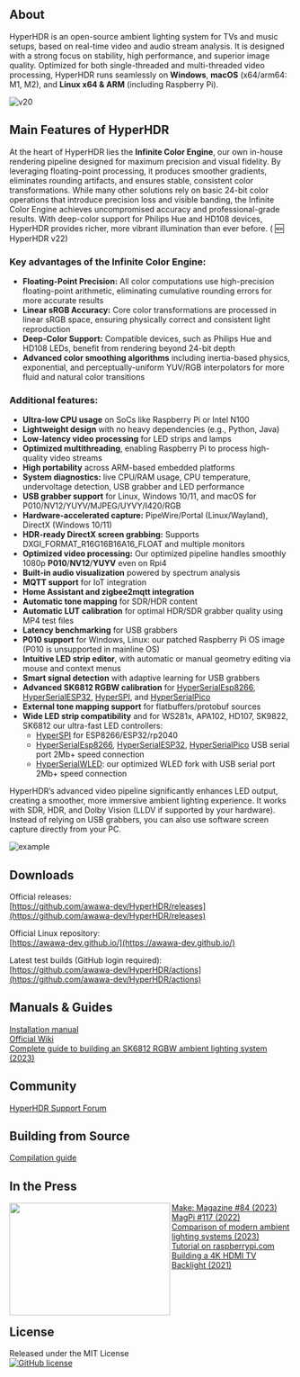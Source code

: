 ## About

HyperHDR is an open-source ambient lighting system for TVs and music setups, based on real-time video and audio stream analysis. It is designed with a strong focus on stability, high performance, and superior image quality. Optimized for both single-threaded and multi-threaded video processing, HyperHDR runs seamlessly on **Windows**, **macOS** (x64/arm64: M1, M2), and **Linux x64 & ARM** (including Raspberry Pi).

![v20](https://github.com/awawa-dev/HyperHDR/assets/69086569/9bc7999d-1515-4a96-ba5e-8a732cf7d8a4)

## Main Features of HyperHDR

At the heart of HyperHDR lies the **Infinite Color Engine**, our own in-house rendering pipeline designed for maximum precision and visual fidelity. By leveraging floating-point processing, it produces smoother gradients, eliminates rounding artifacts, and ensures stable, consistent color transformations. While many other solutions rely on basic 24-bit color operations that introduce precision loss and visible banding, the Infinite Color Engine achieves uncompromised accuracy and professional-grade results. With deep-color support for Philips Hue and HD108 devices, HyperHDR provides richer, more vibrant illumination than ever before. ( :new: HyperHDR v22)  

### Key advantages of the Infinite Color Engine:
* **Floating-Point Precision:** All color computations use high-precision floating-point arithmetic, eliminating cumulative rounding errors for more accurate results
* **Linear sRGB Accuracy:** Core color transformations are processed in linear sRGB space, ensuring physically correct and consistent light reproduction
* **Deep-Color Support:** Compatible devices, such as Philips Hue and HD108 LEDs, benefit from rendering beyond 24-bit depth
* **Advanced color smoothing algorithms** including inertia-based physics, exponential, and perceptually-uniform YUV/RGB interpolators for more fluid and natural color transitions

### Additional features:
* **Ultra-low CPU usage** on SoCs like Raspberry Pi or Intel N100  
* **Lightweight design** with no heavy dependencies (e.g., Python, Java)  
* **Low-latency video processing** for LED strips and lamps  
* **Optimized multithreading**, enabling Raspberry Pi to process high-quality video streams  
* **High portability** across ARM-based embedded platforms  
* **System diagnostics:** live CPU/RAM usage, CPU temperature, undervoltage detection, USB grabber and LED performance  
* **USB grabber support** for Linux, Windows 10/11, and macOS for P010/NV12/YUYV/MJPEG/UYVY/I420/RGB   
* **Hardware-accelerated capture:** PipeWire/Portal (Linux/Wayland), DirectX (Windows 10/11)  
* **HDR-ready DirectX screen grabbing:** Supports DXGI_FORMAT_R16G16B16A16_FLOAT and multiple monitors 
* **Optimized video processing:** Our optimized pipeline handles smoothly 1080p **P010**/**NV12**/**YUYV** even on Rpi4
* **Built-in audio visualization** powered by spectrum analysis  
* **MQTT support** for IoT integration  
* **Home Assistant and zigbee2mqtt integration**  
* **Automatic tone mapping** for SDR/HDR content  
* **Automatic LUT calibration** for optimal HDR/SDR grabber quality using MP4 test files  
* **Latency benchmarking** for USB grabbers  
* **P010 support** for Windows, Linux: our patched Raspberry Pi OS image (P010 is unsupported in mainline OS)
* **Intuitive LED strip editor**, with automatic or manual geometry editing via mouse and context menus  
* **Smart signal detection** with adaptive learning for USB grabbers  
* **Advanced SK6812 RGBW calibration** for [HyperSerialEsp8266](https://github.com/awawa-dev/HyperSerialEsp8266), [HyperSerialESP32](https://github.com/awawa-dev/HyperSerialESP32), [HyperSPI](https://github.com/awawa-dev/HyperSPI), and [HyperSerialPico](https://github.com/awawa-dev/HyperSerialPico)  
* **External tone mapping support** for flatbuffers/protobuf sources  
* **Wide LED strip compatibility** and for WS281x, APA102, HD107, SK9822, SK6812 our ultra-fast LED controllers:  
  * [HyperSPI](https://github.com/awawa-dev/HyperSPI) for ESP8266/ESP32/rp2040  
  * [HyperSerialEsp8266](https://github.com/awawa-dev/HyperSerialEsp8266), [HyperSerialESP32](https://github.com/awawa-dev/HyperSerialESP32), [HyperSerialPico](https://github.com/awawa-dev/HyperSerialPico) USB serial port 2Mb+ speed connection    
  * [HyperSerialWLED](https://github.com/awawa-dev/HyperSerialWLED): our optimized WLED fork with USB serial port 2Mb+ speed connection

HyperHDR’s advanced video pipeline significantly enhances LED output, creating a smoother, more immersive ambient lighting experience. It works with SDR, HDR, and Dolby Vision (LLDV if supported by your hardware). Instead of relying on USB grabbers, you can also use software screen capture directly from your PC.  

![example](https://github.com/awawa-dev/HyperHDR/assets/69086569/4077c05d-4c02-47eb-8d64-a334064403b3)

## Downloads

Official releases:  
[https://github.com/awawa-dev/HyperHDR/releases](https://github.com/awawa-dev/HyperHDR/releases)

Official Linux repository:  
[https://awawa-dev.github.io/](https://awawa-dev.github.io/)

Latest test builds (GitHub login required):  
[https://github.com/awawa-dev/HyperHDR/actions](https://github.com/awawa-dev/HyperHDR/actions)

## Manuals & Guides

[Installation manual](https://github.com/awawa-dev/HyperHDR/wiki/Installation)  
[Official Wiki](https://github.com/awawa-dev/HyperHDR/wiki)  
[Complete guide to building an SK6812 RGBW ambient lighting system (2023)](https://www.hyperhdr.eu/2023/02/ultimate-guide-on-how-to-build-led.html)

## Community

[HyperHDR Support Forum](https://github.com/awawa-dev/HyperHDR/discussions)

## Building from Source

[Compilation guide](https://github.com/awawa-dev/HyperHDR/wiki/Compiling-HyperHDR)

## In the Press

<img align="left" width="286" height="200" src="https://i.postimg.cc/zvr9rWR4/magazine.jpg"/>
<a href="https://makezine.com/projects/bright-lights-big-tv-diy-ambient-lights/">Make: Magazine #84 (2023)</a><br>
<a href="https://magpi.raspberrypi.com/issues/117">MagPi #117 (2022)</a><br>
<a href="https://web.archive.org/web/20230824230034/https://www.smartprix.com/bytes/what-is-bias-lighting-philips-hue-ambient-light-vs-govee-dreamview-tv-backlight-vs-diy-ambient-light-with-hyperhdr/">Comparison of modern ambient lighting systems (2023)</a><br>
<a href="https://www.raspberrypi.com/tutorials/raspberry-pi-tv-ambient-lighting">Tutorial on raspberrypi.com</a><br>
<a href="https://www.youtube.com/watch?v=4jkwFsMkKwU">Building a 4K HDMI TV Backlight (2021)</a><br><br><br><br><br>

## License

Released under the MIT License  
[![GitHub license](https://img.shields.io/badge/License-MIT-yellow.svg)](https://raw.githubusercontent.com/awawa-dev/HyperHDR/master/LICENSE)
